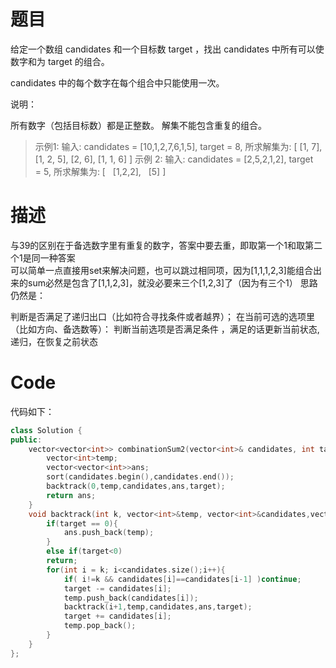 # 题目
给定一个数组 candidates 和一个目标数 target ，找出 candidates 中所有可以使数字和为 target 的组合。

candidates 中的每个数字在每个组合中只能使用一次。

说明：

所有数字（包括目标数）都是正整数。
解集不能包含重复的组合。 
>示例1:
输入: candidates = [10,1,2,7,6,1,5], target = 8,
所求解集为:
[
  [1, 7],
  [1, 2, 5],
  [2, 6],
  [1, 1, 6]
]
示例 2:
输入: candidates = [2,5,2,1,2], target = 5,
所求解集为:
[
  [1,2,2],
  [5]
]


# 描述
与39的区别在于备选数字里有重复的数字，答案中要去重，即取第一个1和取第二个1是同一种答案  
可以简单一点直接用set来解决问题，也可以跳过相同项，因为[1,1,1,2,3]能组合出来的sum必然是包含了[1,1,2,3]，就没必要来三个[1,2,3]了（因为有三个1） 
思路仍然是：

判断是否满足了递归出口（比如符合寻找条件或者越界）；
在当前可选的选项里（比如方向、备选数等）：
   判断当前选项是否满足条件 ，满足的话更新当前状态,递归，在恢复之前状态
# Code
代码如下：
```cpp
class Solution {
public:
    vector<vector<int>> combinationSum2(vector<int>& candidates, int target) {
        vector<int>temp;
        vector<vector<int>>ans;
        sort(candidates.begin(),candidates.end());
        backtrack(0,temp,candidates,ans,target);
        return ans;
    }
    void backtrack(int k, vector<int>&temp, vector<int>&candidates,vector<vector<int>>&ans,int target)    {
        if(target == 0){
            ans.push_back(temp);
        }
        else if(target<0)
        return;
        for(int i = k; i<candidates.size();i++){
            if( i!=k && candidates[i]==candidates[i-1] )continue;
            target -= candidates[i];
            temp.push_back(candidates[i]);
            backtrack(i+1,temp,candidates,ans,target);
            target += candidates[i];
            temp.pop_back();
        }
    }
};
```
